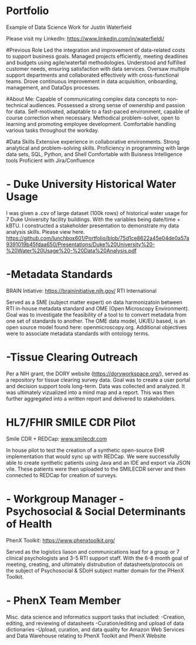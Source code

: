 # Portfolio
Example of Data Science Work for Justin Waterfield

Please visit my LinkedIn: https://www.linkedin.com/in/waterfieldj/

#Previous Role
Led the integration and improvement of data-related costs to support business goals.
Managed projects efficiently, meeting deadlines and budgets using agile/waterfall methodologies.
Understood and fulfilled customer needs, ensuring satisfaction with data services.
Oversaw multiple support departments and collaborated effectively with cross-functional teams.
Drove continuous improvement in data acquisition, onboarding, management, and DataOps processes.

#About Me:
Capable of communicating complex data concepts to non-technical audiences.
Possessed a strong sense of ownership and passion for data.
Self-motivated, adaptable to a fast-paced environment, capable of course correction when necessary.
Methodical problem-solver, open to learning and promoting employee development.
Comfortable handling various tasks throughout the workday.

#Data Skills
Extensive experience in collaborative environments.
Strong analytical and problem-solving skills.
Proficiency in programming with large data sets, SQL, Python, and Shell
Comfortable with Buisness Intelligence tools
Proficient with Jira/Confluence

# - Duke University Historical Water Usage
I was given a .csv of large dataset (100k rows) of historical water usage for 7 Duke University facility buildings. With the variables being date/time + kBTU. I constructed a stakeholder presentation to demonstrate my data analysis skills.
Please view here. https://github.com/lunchbox601/Portfolio/blob/75d1ce8622a45e04de0a57a9391019b45fdaa650/Presentations/Duke%20University%20-%20Water%20Usage%20-%20Data%20Analysis.pdf

# -Metadata Standards
BRAIN Intiative: https://braininitiative.nih.gov/
RTI International

  Served as a SME (subject matter expert) on data harmonizatoin between RTI in-house metadata standard and OME (Open Microscopy Environment). Goal was to investigate the   feasibility of a tool to to convert metadata from one set of standards to another. The OME data model, UK/EU based, is an open source model found here: openmicroscopy.org. 
  Additional objectives were to associate metadata standards with ontology terms. 
  
# -Tissue Clearing Outreach
  Per a NIH grant, the DORY website (https://doryworkspace.org/), served as a repository for tissue clearing survey data. Goal was to create a user portal and decision support tools long-term. Data was collected and analyzed. It was ultimately vizualized into a mind map and a report. This was then further aggregated into a written report and delivered to stakeholders. 


# HL7/FHIR SMILE CDR Pilot
Smile CDR + REDCap: www.smilecdr.com

  In house pilot to test the creation of a synthetic open-source EHR implementation that would sync up with REDCap. We were successfully able to create synthetic patients using Java and an IDE and export via JSON vile. These patients were then uploaded to the SMILECDR server and then connected to REDCap for creation of surveys. 
  

# - Workgroup Manager - Psychosocial & Social Determinants of Health
PhenX Toolkit: https://www.phenxtoolkit.org/

  Served as the logistics liason and communications lead for a group or 7 clinical psychologists and 3-5 RTI support staff. With the 6-8 month goal of meeting, creating, and ultimately distrubution of datasheets/protocols on the subject of Psychosocial & SDoH subject matter domain for the PHenX Toolkit. 
  
# - PhenX Team Member
  Misc. data science and informatics support tasks that included:
  -Creation, editing, and reviewing of datasheets
  -Curation/editing and upload of data dictionaries
  -Upload, curation, and data quality for Amazon Web Services and Data Warehouse relating to PhenX Toolkit and PhenX Website
 
  
